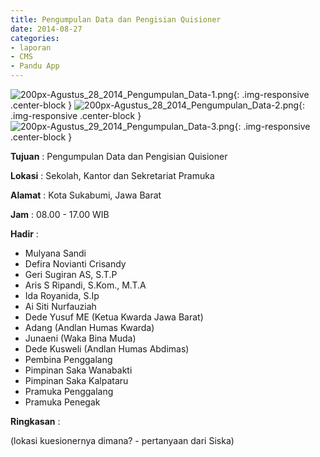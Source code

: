 ```yaml
---
title: Pengumpulan Data dan Pengisian Quisioner
date: 2014-08-27
categories:
- laporan
- CMS
- Pandu App
---
```


![200px-Agustus_28_2014_Pengumpulan_Data-1.png](/uploads/200px-Agustus_28_2014_Pengumpulan_Data-1.png){: .img-responsive .center-block }
![200px-Agustus_28_2014_Pengumpulan_Data-2.png](/uploads/200px-Agustus_28_2014_Pengumpulan_Data-2.png){: .img-responsive .center-block }
![200px-Agustus_29_2014_Pengumpulan_Data-3.png](/uploads/200px-Agustus_29_2014_Pengumpulan_Data-3.png){: .img-responsive .center-block }

**Tujuan** : Pengumpulan Data dan Pengisian Quisioner

**Lokasi** : Sekolah, Kantor dan Sekretariat Pramuka

**Alamat** : Kota Sukabumi, Jawa Barat

**Jam** : 08.00 - 17.00 WIB

**Hadir** : 
* Mulyana Sandi
* Defira Novianti Crisandy
* Geri Sugiran AS, S.T.P
* Aris S Ripandi, S.Kom., M.T.A
* Ida Royanida, S.Ip
* Ai Siti Nurfauziah
* Dede Yusuf ME (Ketua Kwarda Jawa Barat)
* Adang (Andlan Humas Kwarda)
* Junaeni (Waka Bina Muda)
* Dede Kusweli (Andlan Humas Abdimas)
* Pembina Penggalang
* Pimpinan Saka Wanabakti
* Pimpinan Saka Kalpataru
* Pramuka Penggalang
* Pramuka Penegak

**Ringkasan** : 

(lokasi kuesionernya dimana? - pertanyaan dari Siska)
